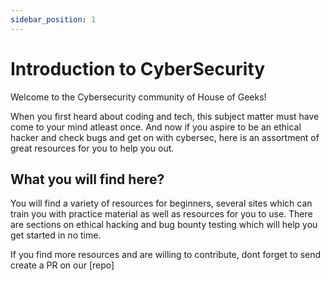 ```yaml
---
sidebar_position: 1
---
```


# Introduction to CyberSecurity

Welcome to the Cybersecurity community of House of Geeks!

When you first heard about coding and tech, this subject matter must have come to your mind atleast once. And now if you aspire to be an ethical hacker and check bugs and get on with cybersec, here is an assortment of great resources for you to help you out.

## What you will find here?

You will find a variety of resources for beginners, several sites which can train you with practice material as well as resources for you to use.
There are sections on ethical hacking and bug bounty testing which will help you get started in no time.

If you find more resources and are willing to contribute, dont forget to send create a PR on our [repo]
